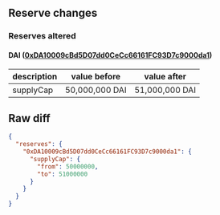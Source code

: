 ## Reserve changes

### Reserves altered

#### DAI ([0xDA10009cBd5D07dd0CeCc66161FC93D7c9000da1](https://arbiscan.io/address/0xDA10009cBd5D07dd0CeCc66161FC93D7c9000da1))

| description | value before | value after |
| --- | --- | --- |
| supplyCap | 50,000,000 DAI | 51,000,000 DAI |


## Raw diff

```json
{
  "reserves": {
    "0xDA10009cBd5D07dd0CeCc66161FC93D7c9000da1": {
      "supplyCap": {
        "from": 50000000,
        "to": 51000000
      }
    }
  }
}
```
